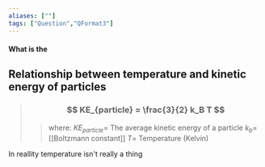 ```yaml
---
aliases: [""]
tags: ["Question","QFormat3"]
---
```


#### What is the
## Relationship between temperature and kinetic energy of particles

> ### $$ KE_{particle} = \frac{3}{2} k_B T $$ 
>> where:
>> $KE_{particle}=$ The average kinetic energy of a particle
>> $k_b=$ [[Boltzmann constant]]
>> $T=$ Temperature (Kelvin)

In reallity temperature isn't really a thing